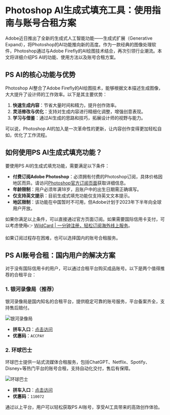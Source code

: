 # Photoshop AI生成式填充工具：使用指南与账号合租方案

Adobe近日推出了全新的生成式人工智能功能——生成式扩展（Generative Expand），将Photoshop的AI功能推向新的高度。作为一款经典的图像处理软件，Photoshop通过与Adobe Firefly的AI绘图技术结合，再次引领行业潮流。本文将详细介绍PS AI的功能、使用方法以及账号合租方案。

## PS AI的核心功能与优势

Photoshop AI整合了Adobe Firefly的AI绘图技术，能够根据文本描述生成图像，大大提升了设计师的工作效率。以下是其主要优势：

1. **快速生成内容**：节省大量时间和精力，提升创作效率。
2. **灵活修改与优化**：支持对生成内容进行精细化调整，增强创意表现。
3. **学习与借鉴**：通过AI生成的思路和技巧，拓展设计师的视野与能力。

可以说，Photoshop AI的加入是一次革命性的更新，让内容创作变得更加轻松自如，优化了工作流程。

## 如何使用PS AI生成式填充功能？

要使用PS AI的生成式填充功能，需要满足以下条件：

- **付费订阅Adobe Photoshop**：必须拥有付费的Photoshop订阅，具体价格因地区而异。请访问[Photoshop官方订阅页面](https://bbtdd.com/WildCard)获取详细信息。
- **年龄限制**：用户必须年满18岁，且账户中的出生日期需正确填写。
- **仅支持英文提示**：目前生成式填充功能仅支持英文文本提示。
- **地区限制**：该功能在中国暂时不可用，但Adobe计划于2023年下半年向全球用户开放。

如果你满足以上条件，可以直接通过官方页面订阅。如果需要国际信用卡支付，可以考虑使用👉 [WildCard | 一分钟注册，轻松订阅海外线上服务](https://bbtdd.com/WildCard)。

如果订阅过程存在困难，也可以选择国内的账号合租服务。

## PS AI账号合租：国内用户的解决方案

对于没有国际信用卡的用户，可以通过合租平台购买成品账号。以下是两个值得推荐的合租平台：

### 1. 银河录像局（推荐）

银河录像局是国内知名的合租平台，提供稳定可靠的账号服务，平台备案齐全，支持售后赔付。

![银河录像局](https://bbtdd.com/img/08255601.webp)

- **拼车入口**：[点击访问](https://nf.video/5epjc2)
- **优惠码**：`ACCPAY`

### 2. 环球巴士

环球巴士提供一站式流媒体合租服务，包括ChatGPT、Netflix、Spotify、Disney+等热门平台的账号合租，支持自动化交付，售后有保障。

![环球巴士](https://bbtdd.com/img/45971514876.webp)

- **拼车入口**：[点击访问](https://nf.video/twh23s/?gid=18)
- **优惠码**：`110072`

通过以上平台，用户可以轻松获取PS AI账号，享受AI工具带来的高效创作体验。